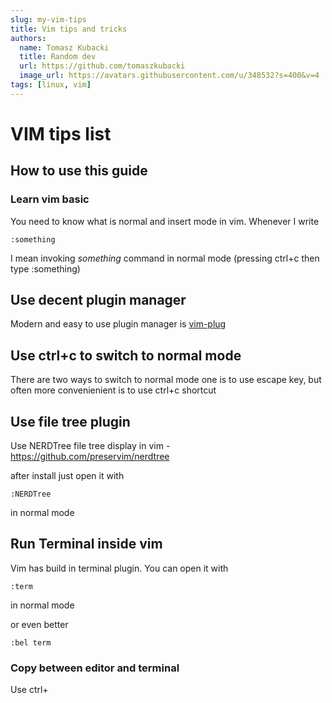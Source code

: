 ```yaml
---
slug: my-vim-tips
title: Vim tips and tricks
authors:
  name: Tomasz Kubacki
  title: Random dev
  url: https://github.com/tomaszkubacki
  image_url: https://avatars.githubusercontent.com/u/348532?s=400&v=4
tags: [linux, vim]
---
```


# VIM tips list

## How to use this guide

### Learn vim basic 
You need to know what is normal and insert mode in vim.
Whenever I write
```
:something
```
I mean invoking *something* command in normal mode (pressing ctrl+c then type :something)


## Use decent plugin manager

Modern and easy to use plugin manager is [vim-plug](https://github.com/junegunn/vim-plug)

## Use ctrl+c to switch to normal mode
There are two ways to switch to normal mode one is to use escape key, but often more convenienient is to use ctrl+c shortcut

## Use file tree plugin

Use NERDTree file tree display in vim - https://github.com/preservim/nerdtree

after install just open it with 
```
:NERDTree
```
in normal mode

## Run Terminal inside vim

Vim has build in terminal plugin. You can open it with
```
:term
```
in normal mode

or even better 
```
:bel term
```


### Copy between editor and terminal

Use ctrl+

